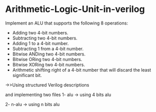 # Arithmetic-Logic-Unit-in-verilog
Implement an ALU that supports the following 8 operations:
* Adding two 4-bit numbers.
* Subtracting two 4-bit numbers.
* Adding 1 to a 4-bit number.
* Subtracting 1 from a 4-bit number.
* Bitwise ANDing two 4-bit numbers.
* Bitwise ORing two 4-bit numbers.
* Bitwise XORing two 4-bit numbers.
* Arithmetic shifting right of a 4-bit number that will discard the least significant bit.


->>Using structured Verilog descriptions 

and implementing two files 
1- alu -> using 4 bits alu

2- n-alu -> using n bits alu
